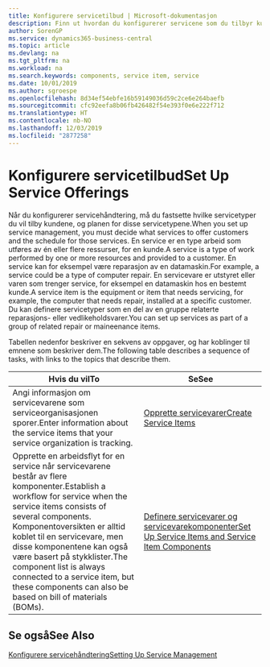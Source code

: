 ```yaml
---
title: Konfigurere servicetilbud | Microsoft-dokumentasjon
description: Finn ut hvordan du konfigurerer servicene som du tilbyr kundene.
author: SorenGP
ms.service: dynamics365-business-central
ms.topic: article
ms.devlang: na
ms.tgt_pltfrm: na
ms.workload: na
ms.search.keywords: components, service item, service
ms.date: 10/01/2019
ms.author: sgroespe
ms.openlocfilehash: 8d34ef54ebfe16b59149036d59c2ce6e264baefb
ms.sourcegitcommit: cfc92eefa8b06fb426482f54e393f0e6e222f712
ms.translationtype: HT
ms.contentlocale: nb-NO
ms.lasthandoff: 12/03/2019
ms.locfileid: "2877258"
---
```

# <a name="set-up-service-offerings"></a><span data-ttu-id="68d81-103">Konfigurere servicetilbud</span><span class="sxs-lookup"><span data-stu-id="68d81-103">Set Up Service Offerings</span></span>
<span data-ttu-id="68d81-104">Når du konfigurerer servicehåndtering, må du fastsette hvilke servicetyper du vil tilby kundene, og planen for disse servicetypene.</span><span class="sxs-lookup"><span data-stu-id="68d81-104">When you set up service management, you must decide what services to offer customers and the schedule for those services.</span></span> <span data-ttu-id="68d81-105">En service er en type arbeid som utføres av én eller flere ressurser, for en kunde.</span><span class="sxs-lookup"><span data-stu-id="68d81-105">A service is a type of work performed by one or more resources and provided to a customer.</span></span> <span data-ttu-id="68d81-106">En service kan for eksempel være reparasjon av en datamaskin.</span><span class="sxs-lookup"><span data-stu-id="68d81-106">For example, a service could be a type of computer repair.</span></span> <span data-ttu-id="68d81-107">En servicevare er utstyret eller varen som trenger service, for eksempel en datamaskin hos en bestemt kunde.</span><span class="sxs-lookup"><span data-stu-id="68d81-107">A service item is the equipment or item that needs servicing, for example, the computer that needs repair, installed at a specific customer.</span></span> <span data-ttu-id="68d81-108">Du kan definere servicetyper som en del av en gruppe relaterte reparasjons- eller vedlikeholdsvarer.</span><span class="sxs-lookup"><span data-stu-id="68d81-108">You can set up services as part of a group of related repair or maineenance items.</span></span>  
  
<span data-ttu-id="68d81-109">Tabellen nedenfor beskriver en sekvens av oppgaver, og har koblinger til emnene som beskriver dem.</span><span class="sxs-lookup"><span data-stu-id="68d81-109">The following table describes a sequence of tasks, with links to the topics that describe them.</span></span>  
  
|<span data-ttu-id="68d81-110">**Hvis du vil**</span><span class="sxs-lookup"><span data-stu-id="68d81-110">**To**</span></span>|<span data-ttu-id="68d81-111">**Se**</span><span class="sxs-lookup"><span data-stu-id="68d81-111">**See**</span></span>|  
|------------|-------------|  
|<span data-ttu-id="68d81-112">Angi informasjon om servicevarene som serviceorganisasjonen sporer.</span><span class="sxs-lookup"><span data-stu-id="68d81-112">Enter information about the service items that your service organization is tracking.</span></span>|[<span data-ttu-id="68d81-113">Opprette servicevarer</span><span class="sxs-lookup"><span data-stu-id="68d81-113">Create Service Items</span></span>](service-how-to-create-service-items.md)|  
|<span data-ttu-id="68d81-114">Opprette en arbeidsflyt for en service når servicevarene består av flere komponenter.</span><span class="sxs-lookup"><span data-stu-id="68d81-114">Establish a workflow for service when the service items consists of several components.</span></span> <span data-ttu-id="68d81-115">Komponentoversikten er alltid koblet til en servicevare, men disse komponentene kan også være basert på stykklister.</span><span class="sxs-lookup"><span data-stu-id="68d81-115">The component list is always connected to a service item, but these components can also be based on bill of materials (BOMs).</span></span>|[<span data-ttu-id="68d81-116">Definere servicevarer og servicevarekomponenter</span><span class="sxs-lookup"><span data-stu-id="68d81-116">Set Up Service Items and Service Item Components</span></span>](service-how-setup-service-items.md)|  
  
## <a name="see-also"></a><span data-ttu-id="68d81-117">Se også</span><span class="sxs-lookup"><span data-stu-id="68d81-117">See Also</span></span>  
[<span data-ttu-id="68d81-118">Konfigurere servicehåndtering</span><span class="sxs-lookup"><span data-stu-id="68d81-118">Setting Up Service Management</span></span>](service-setup-service.md)   